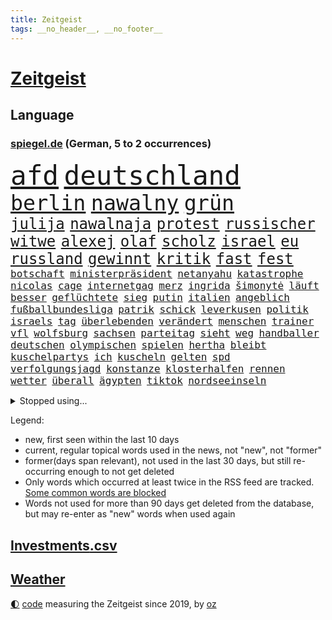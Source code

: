 ```yaml
---
title: Zeitgeist
tags: __no_header__, __no_footer__
---
```


# [Zeitgeist](https://oliz.io/zeitgeist/)

## Language

<h3><a href="https://www.spiegel.de" target="_blank">spiegel.de</a> (German, 5 to 2 occurrences)</h3>
<p style="font-family:monospace">
<span style="font-size:32pt"><a href="news_links.html#afd" class="current">afd</a></span>
<span style="font-size:32pt"><a href="news_links.html#deutschland" class="current">deutschland</a></span>
<br>
<span style="font-size:25pt"><a href="news_links.html#berlin" class="current">berlin</a></span>
<span style="font-size:25pt"><a href="news_links.html#nawalny" class="current">nawalny</a></span>
<span style="font-size:25pt"><a href="news_links.html#grün" class="current">grün</a></span>
<br>
<span style="font-size:18pt"><a href="news_links.html#julija" class="current">julija</a></span>
<span style="font-size:18pt"><a href="news_links.html#nawalnaja" class="current">nawalnaja</a></span>
<span style="font-size:18pt"><a href="news_links.html#protest" class="current">protest</a></span>
<span style="font-size:18pt"><a href="news_links.html#russischer" class="current">russischer</a></span>
<span style="font-size:18pt"><a href="news_links.html#witwe" class="current">witwe</a></span>
<span style="font-size:18pt"><a href="news_links.html#alexej" class="current">alexej</a></span>
<span style="font-size:18pt"><a href="news_links.html#olaf" class="current">olaf</a></span>
<span style="font-size:18pt"><a href="news_links.html#scholz" class="current">scholz</a></span>
<span style="font-size:18pt"><a href="news_links.html#israel" class="current">israel</a></span>
<span style="font-size:18pt"><a href="news_links.html#eu" class="current">eu</a></span>
<span style="font-size:18pt"><a href="news_links.html#russland" class="current">russland</a></span>
<span style="font-size:18pt"><a href="news_links.html#gewinnt" class="current">gewinnt</a></span>
<span style="font-size:18pt"><a href="news_links.html#kritik" class="current">kritik</a></span>
<span style="font-size:18pt"><a href="news_links.html#fast" class="current">fast</a></span>
<span style="font-size:18pt"><a href="news_links.html#fest" class="current">fest</a></span>
<br>
<span style="font-size:12pt"><a href="news_links.html#botschaft" class="current">botschaft</a></span>
<span style="font-size:12pt"><a href="news_links.html#ministerpräsident" class="current">ministerpräsident</a></span>
<span style="font-size:12pt"><a href="news_links.html#netanyahu" class="current">netanyahu</a></span>
<span style="font-size:12pt"><a href="news_links.html#katastrophe" class="current">katastrophe</a></span>
<span style="font-size:12pt"><a href="news_links.html#nicolas" class="current">nicolas</a></span>
<span style="font-size:12pt"><a href="news_links.html#cage" class="new">cage</a></span>
<span style="font-size:12pt"><a href="news_links.html#internetgag" class="new">internetgag</a></span>
<span style="font-size:12pt"><a href="news_links.html#merz" class="current">merz</a></span>
<span style="font-size:12pt"><a href="news_links.html#ingrida" class="new">ingrida</a></span>
<span style="font-size:12pt"><a href="news_links.html#šimonytė" class="new">šimonytė</a></span>
<span style="font-size:12pt"><a href="news_links.html#läuft" class="current">läuft</a></span>
<span style="font-size:12pt"><a href="news_links.html#besser" class="current">besser</a></span>
<span style="font-size:12pt"><a href="news_links.html#geflüchtete" class="current">geflüchtete</a></span>
<span style="font-size:12pt"><a href="news_links.html#sieg" class="current">sieg</a></span>
<span style="font-size:12pt"><a href="news_links.html#putin" class="current">putin</a></span>
<span style="font-size:12pt"><a href="news_links.html#italien" class="current">italien</a></span>
<span style="font-size:12pt"><a href="news_links.html#angeblich" class="current">angeblich</a></span>
<span style="font-size:12pt"><a href="news_links.html#fußballbundesliga" class="current">fußballbundesliga</a></span>
<span style="font-size:12pt"><a href="news_links.html#patrik" class="new">patrik</a></span>
<span style="font-size:12pt"><a href="news_links.html#schick" class="new">schick</a></span>
<span style="font-size:12pt"><a href="news_links.html#leverkusen" class="current">leverkusen</a></span>
<span style="font-size:12pt"><a href="news_links.html#politik" class="current">politik</a></span>
<span style="font-size:12pt"><a href="news_links.html#israels" class="current">israels</a></span>
<span style="font-size:12pt"><a href="news_links.html#tag" class="current">tag</a></span>
<span style="font-size:12pt"><a href="news_links.html#überlebenden" class="current">überlebenden</a></span>
<span style="font-size:12pt"><a href="news_links.html#verändert" class="current">verändert</a></span>
<span style="font-size:12pt"><a href="news_links.html#menschen" class="current">menschen</a></span>
<span style="font-size:12pt"><a href="news_links.html#trainer" class="current">trainer</a></span>
<span style="font-size:12pt"><a href="news_links.html#vfl" class="current">vfl</a></span>
<span style="font-size:12pt"><a href="news_links.html#wolfsburg" class="current">wolfsburg</a></span>
<span style="font-size:12pt"><a href="news_links.html#sachsen" class="current">sachsen</a></span>
<span style="font-size:12pt"><a href="news_links.html#parteitag" class="current">parteitag</a></span>
<span style="font-size:12pt"><a href="news_links.html#sieht" class="current">sieht</a></span>
<span style="font-size:12pt"><a href="news_links.html#weg" class="current">weg</a></span>
<span style="font-size:12pt"><a href="news_links.html#handballer" class="current">handballer</a></span>
<span style="font-size:12pt"><a href="news_links.html#deutschen" class="current">deutschen</a></span>
<span style="font-size:12pt"><a href="news_links.html#olympischen" class="current">olympischen</a></span>
<span style="font-size:12pt"><a href="news_links.html#spielen" class="current">spielen</a></span>
<span style="font-size:12pt"><a href="news_links.html#hertha" class="current">hertha</a></span>
<span style="font-size:12pt"><a href="news_links.html#bleibt" class="current">bleibt</a></span>
<span style="font-size:12pt"><a href="news_links.html#kuschelpartys" class="new">kuschelpartys</a></span>
<span style="font-size:12pt"><a href="news_links.html#ich" class="current">ich</a></span>
<span style="font-size:12pt"><a href="news_links.html#kuscheln" class="new">kuscheln</a></span>
<span style="font-size:12pt"><a href="news_links.html#gelten" class="current">gelten</a></span>
<span style="font-size:12pt"><a href="news_links.html#spd" class="current">spd</a></span>
<span style="font-size:12pt"><a href="news_links.html#verfolgungsjagd" class="current">verfolgungsjagd</a></span>
<span style="font-size:12pt"><a href="news_links.html#konstanze" class="new">konstanze</a></span>
<span style="font-size:12pt"><a href="news_links.html#klosterhalfen" class="new">klosterhalfen</a></span>
<span style="font-size:12pt"><a href="news_links.html#rennen" class="current">rennen</a></span>
<span style="font-size:12pt"><a href="news_links.html#wetter" class="current">wetter</a></span>
<span style="font-size:12pt"><a href="news_links.html#überall" class="current">überall</a></span>
<span style="font-size:12pt"><a href="news_links.html#ägypten" class="current">ägypten</a></span>
<span style="font-size:12pt"><a href="news_links.html#tiktok" class="current">tiktok</a></span>
<span style="font-size:12pt"><a href="news_links.html#nordseeinseln" class="new">nordseeinseln</a></span>
</p>
<details>
<summary>Stopped using...</summary>
<p class="former" style="font-size:12pt">
wirkte(1243) twitter(1242) 150(1241) diskutiert(1241) steinmeier(1241) van(1241) verluste(1241) blickt(1240) fbi(1240) fischer(1240) registriert(1240) begleitet(1239) fanden(1239) solle(1239) steigenden(1239) usaußenminister(1239) verhängt(1239) österreichische(1239) ausländische(1238) energiewende(1238) entdeckte(1238) erinnerungen(1238) hinweisen(1238) jahrzehnte(1238) möglicher(1238) beteiligten(1237) chelsea(1237) richterin(1237) depressionen(1236) einstieg(1236) künftigen(1236) meldete(1236) verschiebt(1236) versprach(1236) wünschen(1236) ausfallen(1235) dementiert(1235) eindruck(1235) eng(1235) kämpfte(1235) mittelmeer(1235) obama(1235) senken(1235) einreisen(1234) gastgeber(1234) kurzem(1234) mahnt(1234) tötung(1234) anderes(1233) becker(1233) bestreitet(1233) facebook(1233) historische(1233) lust(1233) privaten(1233) standen(1233) verlierer(1233) überlebte(1233) kabinett(1232) mörder(1232) weitergeht(1232) wettbewerb(1232) zahlung(1232) zustand(1232) folgte(1231) klimaneutral(1231) philipp(1231) präsentieren(1231) präsentiert(1231) springt(1231) wies(1231) kämpfer(1230) polens(1230) rand(1230) schottland(1230) verlängern(1230) befreien(1229) enthüllt(1229) ersetzen(1229) großbritanniens(1229) kölner(1229) leitet(1229) verhindert(1229) warschau(1229) eingesetzt(1227) ausmaß(1226) nerven(1226) härter(1225) weite(1225) frankwalter(1224) gekauft(1224) italienischen(1224) drastischen(1223) erlitt(1223) irak(1223) pflanzen(1223) bekamen(1222) erneuten(1222) gesetze(1222) verfehlt(1222) haushalte(1221) tiefen(1217) frisch(1216) projekte(1215) kontakt(1213) erschießt(1211) führenden(1211) müsste(1211) ökonomen(1211) insolvenz(1209) bangen(1207) rang(1206) karten(1205) abhängig(1203) niedrig(1201) empfangen(1193) grüner(1190) herausforderungen(1190) rache(1182) blinken(1176) ausweg(1159) vormarsch(1114) estland(1113) josef(1100) orte(1075) unis(1049) banken(1038) gestanden(1014) tennisstar(1001) volk(981) schrumpft(971) 72(967) zugestimmt(953) vegas(947) fluten(943) kollision(940) beeinträchtigt(939) kuriose(933) kameras(932) russischem(931) befürwortet(930) börsen(916) king(909) großbank(875) ice(871) krankenkassen(868) wichtiges(863) studenten(853) beliebt(848) härte(847) gletscher(836) tradition(822) guterres(816) sank(814) texte(810) brennt(809) bat(786) heikel(783) expremier(769) afrikanischen(757) verspätungen(739) gestärkt(729) ankommt(723) kasse(713) hochschule(711) kriegsbeginn(711) ungewiss(703) lohn(700) starkes(700) gewerkschaften(695) kalt(693) recherchen(664) verhängnis(664) export(661) dahin(660) 2026(652) grünenpolitikerin(648) sinne(643) libanon(642) tiefer(636) irans(633) gegenzug(621) neustart(620) erntet(614) finde(610) 16jähriger(603) namens(601) erdbeben(600) erlegen(595) vernichtet(591) chinesen(585) antony(583) durchs(573) schlimmeres(572) 89(565) hoffnungsträger(564) disney(563) herunter(551) missverständnis(542) atlantik(541) zutritt(541) dunkle(539) zweifeln(508) kocht(503) indonesien(500) rückstand(497) general(484) todesstrafe(484) uskonzern(484) leere(481) familienministerin(478) paus(478) misstrauen(474) gleise(472) ig(472) metall(472) bewirken(471) düster(470) kritisierten(470) umso(470) kampfjets(469) credit(467) suisse(467) bedienen(466) verbrenner(466) jüdische(464) stimmten(459) steigern(454) überprüfen(453) beunruhigt(451) fotograf(451) abschiebungen(449) flogen(447) strafanzeige(442) jahresbeginn(441) getränke(438) kieler(435) pedro(435) rammt(435) sprint(433) überstanden(433) lockt(427) viertagewoche(425) solcher(423) lebensgefahr(418) zufällig(417) hilfsorganisation(416) fassen(415) herstellers(413) özdemir(413) bad(411) sorgten(409) profifußball(407) wasserstoff(406) flaschen(403) fahrbahn(402) marode(402) autofahren(400) chatbot(400) befasst(398) metropolen(396) berge(394) menschlichen(394) jubelt(393) 5000(389) highlight(388) uefa(384) sondervermögen(383) insekten(381) läufer(381) 51(378) beantwortet(377) wahlsieger(374) dfbpokal(373) dicht(373) instituts(371) wütenden(369) alonso(368) grafiken(368) uhren(368) wurzeln(366) beigetragen(363) menschliche(363) glücklicher(361) aufträge(360) ausweitung(359) geklaut(359) stürme(356) zukünftig(356) 40jähriger(353) kindergrundsicherung(353) ankommen(352) bezieht(343) erfolgen(343) bier(341) regulierung(341) wanderer(340) bahnreisende(339) genaue(338) sommerspielen(338) kleinkind(337) tatwaffe(336) glas(332) imran(330) khan(330) veränderungen(328) wiedergewählt(328) ubs(325) lobte(323) mädchens(321) geisel(319) gemälde(319) rahmen(318) staatsbürger(318) übergriff(317) bekämpfung(316) bar(315) lina(314) beine(308) sang(308) massenhaft(307) arbeiter(304) rezepte(303) belgische(301) gästen(300) imperium(300) formuliert(299) yoga(297) kuba(296) supreme(296) ifo(295) südkoreas(293) etablierten(292) evakuierung(292) funk(291) nachbesserungen(290) branchenverband(288) militante(287) radikalisierung(287) institute(286) schlägerei(286) schönsten(286) lüneburg(284) raisi(284) kalifornischen(283) kredite(283) massen(283) prognostiziert(283) unogeneralsekretär(283) brad(282) motto(281) verwechselt(281) anschlägen(279) alben(278) kalender(278) erdrutsch(275) entgehen(273) epstein(273) jeffrey(273) mobilität(273) verweis(272) kaputte(270) blicke(269) luftangriffen(268) helden(266) politologe(264) gabriel(263) jina(261) mahsa(261) unterschied(260) berechnungen(257) verrückt(256) lindemann(255) spotify(254) rampenlicht(253) potenziell(252) bunter(251) überlegen(250) durchgreifen(248) gespült(247) lieb(247) stellvertretende(247) aiwanger(246) hubert(246) systeme(244) nations(243) quellen(243) toronto(242) beeinträchtigungen(240) händen(238) jemanden(238) ozean(238) randale(238) selbstoptimierung(238) gentechnik(236) afdpolitiker(235) nachhaltige(235) eauto(232) neubrandenburg(232) sauna(229) verdankt(229) erderwärmung(228) verkehrswende(227) sicheren(225) aufatmen(224) thrones(224) zweitgrößten(224) football(222) gerichtsverfahren(221) palästinensische(221) aufräumen(219) brandmauer(218) geglückt(216) nächster(216) streichung(215) varianten(214) entkam(212) flüchtet(212) sozialleistungen(212) überweisen(212) bemerkenswert(211) 51jährige(209) geleistet(209) ergebnissen(208) anlage(206) wahlkreis(206) libyschen(205) albtraum(204) lady(203) rätselt(202) signale(202) abgeschnitten(201) kipppunkt(200) metern(200) antónio(198) kapitol(198) schrecklichen(198) winde(198) bestens(196) frachtschiffe(194) prägen(194) eingeschlossen(193) trendwende(193) asylsuchende(192) jüdisches(192) ratingagentur(192) dauerte(191) hausarrest(191) uber(191) verglichen(191) eigentor(190) rassismusvorwürfe(190) schild(190) vorgesetzte(190) tankstelle(188) hartes(187) xabi(187) überwacht(187) geladen(186) judenhass(186) tänzer(186) 53(185) posts(184) roter(184) 03(182) ansage(181) nachteile(181) exfreundin(180) momente(180) ferne(179) eiffelturm(178) elektroauto(177) onkel(176) verübt(176) disziplin(175) sigmar(175) arena(174) ködern(174) mittelfeld(174) usbundesstaaten(174) zeitschrift(174) hühner(172) total(172) unabhängig(172) verfahrens(171) gleicht(170) heutzutage(170) jugendorganisation(170) indiz(169) würzburg(169) attentäter(168) umfragetief(168) kanal(166) antisemitischen(165) atomkraftwerke(165) morgenstunden(165) versinkt(165) bars(164) lieferwagen(164) zurückhaltend(164) bekanntwerden(163) bezahlbare(163) irrsinn(163) lebende(163) vettel(163) bezug(162) erinnerungskultur(162) süddeutsche(162) 12000(161) ausgangssperre(161) wankt(161) chile(160) manila(160) nszeit(159) gebohrt(158) spätsommer(158) 133(157) gearbeitet(157) klarer(157) kräftiger(157) jean(156) turner(156) 1981(155) mitmenschen(155) time(155) harsche(154) absoluten(153) organisatoren(153) verdrängt(153) veranlasst(152) antisemitischer(151) verliebt(150) geiselnehmer(149) bahnsteig(148) israelischer(148) königshaus(148) proben(148) umfragewerte(147) erkältung(146) untermauert(146) zugesagt(146) fallende(145) uskongress(145) continental(144) hinterlässt(144) historikerin(144) seitenlinie(144) blätter(142) irische(142) pflegekräfte(142) populären(142) bowl(141) hackerangriff(141) lenkt(141) unbewohnbar(141) würgen(141) brandstifter(140) produktionsfirma(140) euebene(139) juristen(139) knappen(139) nassen(139) nflstar(139) pflegte(139) eugelder(138) geschleudert(137) abzugeben(136) besorgen(136) husten(136) lebensgefährten(136) schienennetz(136) kritischen(135) mächtiger(135) goetheinstitut(134) attentat(133) delfine(133) radikaler(132) repräsentantenhaus(132) first(130) schuster(130) ukrainehilfen(130) bestätigte(129) feiertage(129) genötigt(129) vielfältig(129) wachsender(129) hamasanführer(128) gekapert(127) rechtsextrem(127) perspektiven(126) achtzigerjahre(125) spender(125) anhaltenden(124) hakt(124) prangern(124) vorindustriellen(124) zweiprozentziel(124) großzügigen(123) monarchie(122) vernichten(122) bo(121) huber(121) israelisches(121) abschiebestopp(120) messungen(120) schwaben(120) vage(120) zerstörungen(120) besitzerin(119) hamasgeiseln(119) steuerte(119) süddeutschen(118) zärtlichkeit(118) altbundeskanzler(117) etablieren(116) luftangriff(116) spiegelredakteurin(116) umgebaut(116) begibt(115) rückgängig(115) tunnelsystem(115) unochef(115) agrarminister(114) einführung(114) erkannt(114) abschiebung(113) tabellenplatz(113) armeechef(112) autobiografie(112) anklagen(111) schacht(111) tony(111) holger(110) parlamentarier(110) rune(110) voranbringen(110) universitäten(109) anerkennen(108) autonomiebehörde(108) crown(108) hagelte(108) bewirkt(107) immunsystem(107) oberhalb(107) persönlichkeiten(107) uskampfjets(107) arbeitsrecht(106) feststehen(106) gegentore(106) kap(106) siedler(106) identitäre(105) raptors(105) spendet(105) halbmond(104) hamasmassaker(104) lufthansatochter(104) benkos(103) ukrainehilfe(103) zusätzliches(103) militärhilfen(102) einmalig(101) rechtliche(101) kadewe(100) erfahrung(99) fortuna(99) ware(99) beendete(98) bewertung(98) arbeitnehmern(97) erkämpfte(97) härtetest(97) veränderung(97) vorlagen(97) zündende(97) ausländer(96) erwünscht(96) topspieler(96) wachsamkeit(96) natomitgliedschaft(95) festen(94) grammy(94) karneval(94) rechtlich(94) 37jährige(93) religiöser(93) vorjahren(93) antisemitisch(92) favoritin(92) schuldenregeln(92) staatsoberhaupt(92) afdnachwuchs(91) investments(91) rechtsextremistisch(91) definition(90) hackergruppe(90) mängeln(90) steckten(90) entschädigungen(89) geschenkt(89) gießen(89) lebensumstände(89) lugner(89) opernball(89) rettungssanitäter(89) ruandaabschiebungen(89) tatorten(89) todesschützen(89) vernebeln(89) imessage(88) schnappte(88) vereine(88) bernd(87) fantastisch(87) islamische(87) liberia(87) point(87) rahmenbedingungen(87) silvester(87) vermehren(87) yahya(87) atomare(86) geliebt(86) mercosurabkommen(86) rechtsextremistische(86) suchten(86) eupolitiker(85) ungeschlagen(85) verwaltungsgericht(85) ausgesperrt(84) eisbaden(84) philosophin(84) regionalbahn(84) rekordsieger(84) verstaatlichung(84) bankenaufsicht(83) eiskalten(83) geert(83) insolventen(83) revolutionieren(83) wilders(83) zweikampf(83) ausverkauft(82) dialoge(82) erwartung(82) kamele(82) regenwald(82) unbeschadet(82) vorbehalte(82) warnsignal(82) überschaubar(82) atemberaubend(81) autokonzern(81) erwachsen(81) fußballklub(81) nervige(81) profiteur(81) geiselbefreiung(80) israelbesuch(80) verlass(80) argentinischen(79) argument(79) dr(79) ernsthaft(79) käse(79) rentnerinnen(79) armin(78) berlinschöneberg(78) etat(78) kirchenoberhaupt(78) 18jährige(77) 56(77) bändigen(77) galeria(77) gebilligt(77) karstadt(77) lieferkettengesetzes(77) vorstellungen(77) anschauen(76) gewohnten(76) shishabranche(76) verschüttet(76) zettel(76) bauzeit(75) brauchten(75) dänemarks(75) reformpaket(75) schlafende(75) gefroren(74) kaufhof(74) konsumiert(74) stift(74) verhandlungsführer(74) diensthandys(73) exaußenminister(73) knapper(73) mindestlohn(73) präsent(73) ausgedacht(72) fernzüge(72) größe(72) handtaschen(72) justine(72) niro(72) raschen(72) 125(71) agentur(71) derartige(71) himalaya(71) jahrhundertfigur(71) natopartnern(71) strompreisen(71) studios(71) vorgerückt(71) 1977(70) finanz(70) gefrierpunkt(70) konservativer(70) montana(70) prominentesten(70) schulz(70) schwarm(70) buckinghampalast(69) dynamik(69) schlimme(69) angefochten(68) aussetzung(68) dithmarschen(68) repressionen(68) weltcup(68) zurückgehen(68) aufschub(67) billie(67) cybertrucks(67) fußballstadien(67) gerufen(67) italienerin(67) japans(67) schönberger(67) sehnen(67) zugfahrt(67) zunehmen(67) ebike(66) fallstricke(66) festland(66) größtem(66) lockerungen(66) station(66) trio(66) überstehen(66) kreditwürdigkeit(65) poltert(65) schuldigen(65) topform(65) beigelegt(64) cherson(64) debbie(64) guru(64) reedereien(64) sprengstoff(64) termine(64) verfügt(64) vorsitz(64) 60jähriger(63) autokraten(63) importe(63) saluschny(63) staatssekretär(63) unipräsidentin(63) 28(62) ausstände(62) bundestagsmandat(62) gigantisch(62) luftalarm(62) nachgerechnet(62) oma(62) spdabgeordnete(62) verspätete(62) anzugreifen(61) fdpfraktionschef(61) mächtig(61) stürmt(61) tödlichste(61) beißen(60) bonuszahlungen(60) geglaubt(60) kaili(60) landsberg(60) petersdom(60) usstreitkräfte(60) 44jährige(59) ausblick(59) australian(59) diesjährige(59) legendär(59) zunehmende(59) eingelenkt(58) küstenwächter(58) ac/dc(57) church(57) eruption(57) seuchen(57) ballistische(56) billigangeboten(56) dan(56) iranisches(56) köstlich(56) shoppingapp(56) weißer(56) erledigt(55) hausbesitzer(55) it's(55) niederrhein(55) rutscht(55) strafrechtlichen(55) vorliegt(55) 80000(54) aktenaffäre(54) dreyer(54) druckwelle(54) kauen(54) könige(54) shishatabak(54) stehende(54) treuhandverwaltung(54) wirtschaftsbeziehungen(54) beau(53) buchtipps(53) gemeindezentrum(52) militärbündnis(52) niedergelegt(52) regionalmacht(52) schumacher(52) seeler(52) spiegelsportredaktion(52) teilwiederholung(52) therapien(52) weich(52) besuchten(51) effektiv(51) filmgeschichte(51) prag(51) saunen(51) bayernstar(50) neujahr(50) asylanträge(49) kaufinteressenten(49) pforzheim(49) spdvorsitzende(49) spiegelkorrespondentin(49) außenhandel(48) elfenbeinküste(48) landkarte(48) nussbaum(48) parlamentsausschuss(48) tanzte(48) winterkorn(48) 22jähriger(47) aminis(47) gebrauch(47) geschädigten(47) äußersten(47) begegnen(46) berufungsgericht(46) fehlentscheidung(46) niederlagenserie(46) 1980(45) abwarten(45) indische(45) pleitewelle(45) russlandsanktionen(45) carlson(44) fu(44) häuften(44) rekordniveau(44) soziologin(44) tucker(44) alfons(43) einstellungen(43) innsbruck(43) miesen(43) schuhbeck(43) terrorverdächtige(43) cards(42) detonationen(42) schult(42) spacey(42) 400000(41) hermès(41) niemals(41) sichtet(41) transfers(41) unistadt(41) valentinstag(41) anlässlich(40) japaner(40) liebling(40) mona(40) schmuggler(40) schützte(40) sonderermittler(40) topfavorit(40) wüten(40) bergsteiger(39) gesamtklassements(39) geschmiert(39) geweckt(39) ifw(39) isabel(39) oregon(39) raubüberfälle(39) südtirol(39) 1970(38) breivik(38) handfester(38) isolationshaft(38) machtwort(38) märchenhafte(38) klamotten(37) priscilla(37) regalen(37) sicherheitsapparat(37) störern(37) arbeitsgericht(36) motivierten(36) regierungsarbeit(36) wahlkampfrede(36) wilder(36) 52jährigen(35) autoritär(35) einzel(35) fernhalten(35) gurken(35) hype(35) polizeibeamter(35) breiten(34) humboldtuniversität(34) neuerdings(34) schmetterling(34) wohnungsbaubranche(34) attal(33) baltimore(33) biathlonteam(33) euaustritt(33) inspektionen(33) jahresanfang(33) michelle(33) sbu(33) täters(33) darknet(32) etlicher(32) fanatiker(32) fusion(32) geeigneten(32) immobilienpreisen(32) inneren(32) mandat(32) quarterback(32) schießstand(32) stürmten(32) anmelden(31) besuchern(31) boykottiert(31) brady(31) brennender(31) direkten(31) fulda(31) geistigen(31) kleinanzeigen(31) kraftlos(31) losgehen(31) magull(31) pascal(31) schusswaffen(31) topklubs(31) 1700(30) afrikacup(30) inselstaats(30) migrationsgeschichte(30) notfallversorgung(30) office(30) unappetitlich(30) aktionskünstler(29) anhörung(29) dnipro(29) machtlos(29) pünktlich(29) things(29) trumpprozess(29) unosicherheitsrats(29) befragte(28) davos(28) grammys(28) jackson(28) ten(28) tragisches(28) verzögerungen(28) wutausbruch(28) drehbuchautor(27) festgenommener(27) fünftgrößte(27) unternommen(27) zukünftige(27) asienmeisterschaft(26) infront(26) rechtsaußenpartei(26) 26jähriger(25) baltischen(25) eingeführte(25) fischerei(25) gefühle(25) hur(25) paradies(25) positionierte(25) szenario(25) zugbegleiterin(25) fantasien(24) größen(24) nützen(24) sicherheitsrisiko(24) auszahlung(23) autokrat(23) boll(23) edward(23) mahomes(23) protestwelle(23) 49ers(22) anonymer(22) horrorfilm(22) jagt(22) passage(22) quarterbacks(22) sophie(22) terrortruppe(22) 220000(21) angelina(21) deutschem(21) mühelos(21) unterrichtet(21) erläuterte(20) freizubekommen(20) geniale(20) lamar(20) metalldiebstahl(20) weltpolitik(20) 2050(19) chemiebranche(19) drogenherstellung(19) fitness(19) knarf(19) nairobi(19) politikum(19) ravens(19) tricksen(19) völkischen(19) auswechseln(18) begegnet(18) intendant(18) kompliment(18) zurückgeht(18) ärztliche(18) barley(17) eruptionen(17) fahndet(17) gustav(17) kadewegruppe(17) katarina(17) luxuskaufhäuser(17) sorgenkind(17) umdrehen(17) besetztes(16) gemeinsames(16) größerer(16) statistikamt(16) datensammlung(15) fdpminister(15) karibische(15) verfassungsschutzes(15) antiafddemonstrationen(14) delaware(14) ehrgeiz(14) petzold(14) rechtlichen(14) scheu(14) shahak(14) skipiste(14) swifts(14) tabellenzweiter(14) untreue(14) kindesmissbrauchs(13) kriegsgegner(13) nadeschdin(13) todesurteil(13) annika(12) beliefert(12) gesichtern(12) holocaustgedenktag(12) jahrzehnts(12) kernkraftwerk(12) kontinent(12) landschaft(12) mitgliedsländer(12) natenom(12) tee(12) brennpunktschulen(11) festivalleitung(11) kenianische(11) staffeln(11) startchancenprogramm(11)
</p>
</details>
<p>Legend:
<ul>
<li><span class="new">new</span>, first seen within the last 10 days</li>
<li><span class="current">current</span>, regular topical words used in the news, not "new", not "former"</li>
<li><span class="former">former(days span relevant)</span>, not used in the last 30 days, but still re-occurring enough to not get deleted</li>
<li>Only words which occurred at least twice in the RSS feed are tracked. <a href="language/filters.py">Some common words are blocked</a></li>
<li>Words not used for more than 90 days get deleted from the database, but may re-enter as "new" words when used again</li>
</ul>
</p>

## [Investments](investments.html)[.csv](investments.csv)

## [Weather](weather.html)

<footer>
<a href="javascript:toggleTheme()" class="nav">🌓</a>
<a href="https://github.com/ooz/zeitgeist">code</a> measuring the Zeitgeist since 2019, by <a href="https://oliz.io">oz</a>
</footer>
